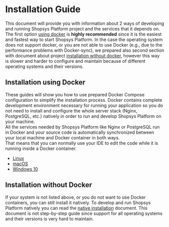 # Installation Guide

This document will provide you with information about 2 ways of developing and running Shopsys Platform project and the services that it depends on.  
The first option [using docker](#installation-using-docker) is **highly recommended** since it is the easiest and fastest way to start Shopsys Platform.
In the case the operating system does not support docker, or you are not able to use Docker (e.g., due to the performance problems with Docker-sync), we prepared also second section with document about project [installation without docker](#installation-without-docker), however this way is slower and harder to configure and maintain because of different operating systems and their versions.

## Installation using Docker

These guides will show you how to use prepared Docker Compose configuration to simplify the installation process.
Docker contains complete development environment necessary for running your application so you do not need to install and configure the whole server stack (Nginx, PostgreSQL, etc.) natively in order to run and develop Shopsys Platform on your machine.  
All the services needed by Shopsys Platform like Nginx or PostgreSQL run in Docker and your source code is automatically synchronized between your local machine and Docker container in both ways.  
That means that you can normally use your IDE to edit the code while it is running inside a Docker container.

-   [Linux](installation-using-docker-linux.md)
-   [macOS](installation-using-docker-macos.md)
-   [Windows 10](installation-using-docker-windows-10.md)

## Installation without Docker

If your system is not listed above, or you do not want to use Docker containers, you can still install it natively.
To develop and run Shopsys Platform natively you can read the [native installation](native-installation.md) document.
This document is not step-by-step guide since support for all operating systems and their versions is very hard to maintain.
